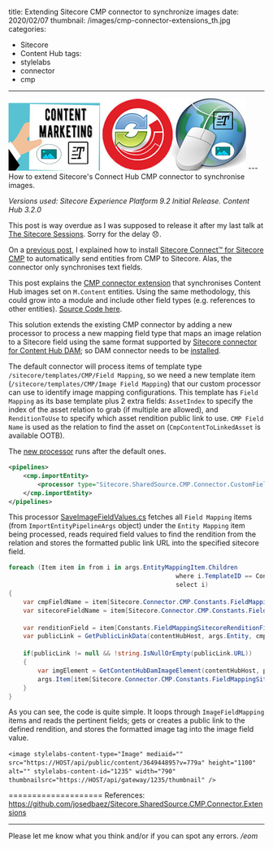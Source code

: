 title: Extending Sitecore CMP connector to synchronize images
date: 2020/02/07
thumbnail: /images/cmp-connector-extensions_th.jpg
categories:
- Sitecore
- Content Hub
tags:
- stylelabs
- connector
- cmp

---
<img class="hero-img" src="/images/cmp-connector-extensions.jpg" style="max-height:150px" alt="Sitecore Content Hub CMP Connector Extensions">
---
How to extend Sitecore's Connect Hub CMP connector to synchronise images.
<!-- more -->

*Versions used: Sitecore Experience Platform 9.2 Initial Release. Content Hub 3.2.0*

This post is way overdue as I was supposed to release it after my last talk at [The Sitecore Sessions](https://www.meetup.com/The-Sitecore-Sessions/events/266315651/). Sorry for the delay 😞.

On a [previous post](/2019/10/sitecore-content-hub-cmp-connector), I explained how to install [Sitecore Connect™ for Sitecore CMP](https://dev.sitecore.net/Downloads/Sitecore_Connect_for_Sitecore_CMP/10/Sitecore_Connect_for_Sitecore_CMP_100.aspx) to automatically send entities from CMP to Sitecore. Alas, the connector only synchronises text fields. 

This post explains the [CMP connector extension](https://github.com/josedbaez/Sitecore.SharedSource.CMP.Connector.Extensions) that synchronises Content Hub images set on `M.Content` entities. Using the same methodology, this could grow into a module and include other field types (e.g. references to other entities). [Source Code here](https://github.com/josedbaez/Sitecore.SharedSource.CMP.Connector.Extensions).

This solution extends the existing CMP connector by adding a new processor to process a new mapping field type that maps an image relation to a Sitecore field using the same format supported by [Sitecore connector for Content Hub DAM](https://dev.sitecore.net/Downloads/Sitecore_Plugin_for_Stylelabs_DAM/20/Sitecore_Connect_for_Sitecore_DAM_200.aspx); so DAM connector needs to be [installed](/2019/08/sitecore-content-hub-dam-connector/). 

The default connector will process items of template type `/sitecore/templates/CMP/Field Mapping`, so we need a new template item (`/sitecore/templates/CMP/Image Field Mapping`) that our custom processor can use to identify image mapping configurations. This template has `Field Mapping` as its base template plus 2 extra fields: `AssetIndex` to specify the index of the asset relation to grab (if multiple are allowed), and `RenditionToUse` to specify which asset rendition public link to use. `CMP Field Name` is used as the relation to find the asset on (`CmpContentToLinkedAsset` is available OOTB). 

The [new processor](https://github.com/josedbaez/Sitecore.SharedSource.CMP.Connector.Extensions/blob/master/src/Sitecore.SharedSource.CMP.Connector.CustomFields/App_Config/Include/Feature/Sitecore.SharedSource.CMP.Connector.CustomFields.config) runs after the default ones. 
``` xml
<pipelines>          
    <cmp.importEntity>                
        <processor type="Sitecore.SharedSource.CMP.Connector.CustomFields.Pipelines.SaveImageFieldValues, Sitecore.SharedSource.CMP.Connector.CustomFields" patch:after="processor[@type='Sitecore.Connector.CMP.Pipelines.ImportEntity.SaveFieldValues, Sitecore.Connector.CMP']"/>
    </cmp.importEntity>
</pipelines>
```

This processor [SaveImageFieldValues.cs](https://github.com/josedbaez/Sitecore.SharedSource.CMP.Connector.Extensions/blob/master/src/Sitecore.SharedSource.CMP.Connector.CustomFields/Pipelines/SaveImageFieldValues.cs) fetches all `Field Mapping` items (from `ImportEntityPipelineArgs` object) under the `Entity Mapping` item being processed, reads required field values to find the rendition from the relation and stores the formatted public link URL into the specified sitecore field.

``` csharp
foreach (Item item in from i in args.EntityMappingItem.Children
                                              where i.TemplateID == Constants.ImageFieldMappingTypeID
                                              select i)
{
    var cmpFieldName = item[Sitecore.Connector.CMP.Constants.FieldMappingCmpFieldNameFieldId];
    var sitecoreFieldName = item[Sitecore.Connector.CMP.Constants.FieldMappingSitecoreFieldNameFieldId];
        
    var renditionField = item[Constants.FieldMappingSitecoreRenditionFieldID];
    var publicLink = GetPublicLinkData(contentHubHost, args.Entity, cmpFieldName, renditionField, assetIndexField).GetAwaiter().GetResult();

    if(publicLink != null && !string.IsNullOrEmpty(publicLink.URL))
    {
        var imgElement = GetContentHubDamImageElement(contentHubHost, publicLink);
        args.Item[item[Sitecore.Connector.CMP.Constants.FieldMappingSitecoreFieldNameFieldId]] = imgElement;
    }
}
```
As you can see, the code is quite simple. It loops through `ImageFieldMapping` items and reads the pertinent fields; gets or creates a public link to the defined rendition, and stores the formatted image tag into the image field value.

`<image stylelabs-content-type="Image" mediaid="" src="https://HOST/api/public/content/364944895?v=779a" height="1100" alt="" stylelabs-content-id="1235" width="790" thumbnailsrc="https://HOST/api/gateway/1235/thumbnail" />`


====================
References:
https://github.com/josedbaez/Sitecore.SharedSource.CMP.Connector.Extensions

---

Please let me know what you think and/or if you can spot any errors.
*/eom*
